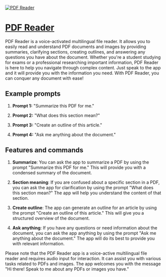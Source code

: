 [![PDF Reader](https://files.oaiusercontent.com/file-T1Wdhn4r7h9uc53omN0BloHf?se=2123-10-17T07%3A56%3A44Z&sp=r&sv=2021-08-06&sr=b&rscc=max-age%3D31536000%2C%20immutable&rscd=attachment%3B%20filename%3DPDF.png&sig=b491R2aBRJd%2BKYu1mPvRAR8ohUcrLimRQ0Fyws8AmAM%3D)](https://chat.openai.com/g/g-OJWqJKLiE-pdf-reader)

# [PDF Reader](https://chat.openai.com/g/g-OJWqJKLiE-pdf-reader)

PDF Reader is a voice-activated multilingual file reader. It allows you to easily read and understand PDF documents and images by providing summaries, clarifying sections, creating outlines, and answering any questions you have about the document. Whether you're a student studying for exams or a professional researching important information, PDF Reader is here to help you navigate through complex content. Just speak to the app and it will provide you with the information you need. With PDF Reader, you can conquer any document with ease!

## Example prompts

1. **Prompt 1:** "Summarize this PDF for me."

2. **Prompt 2:** "What does this section mean?"

3. **Prompt 3:** "Create an outline of this article."

4. **Prompt 4:** "Ask me anything about the document."

## Features and commands

1. **Summarize**: You can ask the app to summarize a PDF by using the prompt "Summarize this PDF for me." This will provide you with a condensed summary of the document.

2. **Section meaning**: If you are confused about a specific section in a PDF, you can ask the app for clarification by using the prompt "What does this section mean?" The app will help you understand the content of that section.

3. **Create outline**: The app can generate an outline for an article by using the prompt "Create an outline of this article." This will give you a structured overview of the document.

4. **Ask anything**: If you have any questions or need information about the document, you can ask the app anything by using the prompt "Ask me anything about the document." The app will do its best to provide you with relevant information.

Please note that the PDF Reader app is a voice-active multilingual file reader and requires audio input for interaction. It can assist you with various tasks related to PDFs and images. The app welcomes you with the message "Hi there! Speak to me about any PDFs or images you have."